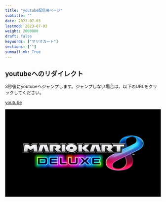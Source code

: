 ```yaml
---
title: "youtube配信用ページ"
subtitle: ""
date: 2023-07-03
lastmod: 2023-07-03
weight: 2000000
draft: false
keywords: ["マリオカート"]
sections: [""]
sumnail_mk: True
---
```


## youtubeへのリダイレクト

<div class="googlemap-if">
<p>3秒後にyoutubeへジャンプします。ジャンプしない場合は、以下のURLをクリックしてください。</p>
<p><a href="https://www.youtube.com/@nanjakorewa">youtube</a></p>
</div>

<div class="googlemap-if">
<p><a href="https://www.youtube.com/@nanjakorewa"><img src="OP-MKnora.jpg"></a></p>
</div>
